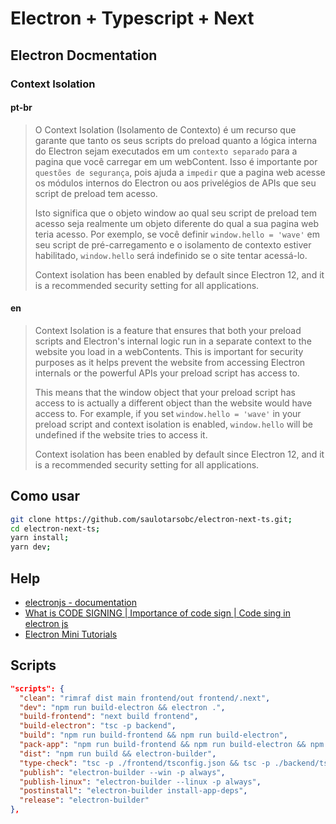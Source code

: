# Electron + Typescript + Next

## Electron Docmentation

### Context Isolation

#### pt-br

> O Context Isolation (Isolamento de Contexto) é um recurso que garante que tanto os seus scripts do preload quanto a lógica interna do Electron sejam executados em um `contexto separado` para a pagina que você carregar em um webContent. Isso é importante por `questões de segurança`, pois ajuda a `impedir` que a pagina web acesse os módulos internos do Electron ou aos privelégios de APIs que seu script de preload tem acesso.
>
> Isto significa que o objeto window ao qual seu script de preload tem acesso seja realmente um objeto diferente do qual a sua pagina web teria acesso. Por exemplo, se você definir `window.hello = 'wave'` em seu script de pré-carregamento e o isolamento de contexto estiver habilitado, `window.hello` será indefinido se o site tentar acessá-lo.
>
> Context isolation has been enabled by default since Electron 12, and it is a recommended security setting for all applications.

#### en

> Context Isolation is a feature that ensures that both your preload scripts and Electron's internal logic run in a separate context to the website you load in a webContents. This is important for security purposes as it helps prevent the website from accessing Electron internals or the powerful APIs your preload script has access to.
>
> This means that the window object that your preload script has access to is actually a different object than the website would have access to. For example, if you set `window.hello = 'wave'` in your preload script and context isolation is enabled, `window.hello` will be undefined if the website tries to access it.
>
> Context isolation has been enabled by default since Electron 12, and it is a recommended security setting for all applications.

## Como usar

```sh
git clone https://github.com/saulotarsobc/electron-next-ts.git;
cd electron-next-ts;
yarn install;
yarn dev;
```

## Help

- [electronjs - documentation](https://www.electronjs.org/pt/docs/latest/)
- [What is CODE SIGNING | Importance of code sign | Code sing in electron js](https://youtu.be/a27EtDuUGYg)
- [Electron Mini Tutorials](https://youtube.com/playlist?list=PL_2VhOvlMk4XLzvGgqbmjF9PkVgUGMDcJ&si=7r5qeWiby_1d6vCr)

## Scripts

```json
"scripts": {
  "clean": "rimraf dist main frontend/out frontend/.next",
  "dev": "npm run build-electron && electron .",
  "build-frontend": "next build frontend",
  "build-electron": "tsc -p backend",
  "build": "npm run build-frontend && npm run build-electron",
  "pack-app": "npm run build-frontend && npm run build-electron && npm run build && electron-builder --dir",
  "dist": "npm run build && electron-builder",
  "type-check": "tsc -p ./frontend/tsconfig.json && tsc -p ./backend/tsconfig.json",
  "publish": "electron-builder --win -p always",
  "publish-linux": "electron-builder --linux -p always",
  "postinstall": "electron-builder install-app-deps",
  "release": "electron-builder"
},
```
